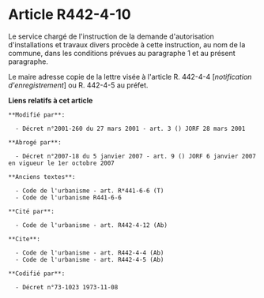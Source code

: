 # Article R442-4-10

Le service chargé de l'instruction de la demande d'autorisation d'installations et travaux divers procède à cette
instruction, au nom de la commune, dans les conditions prévues au paragraphe 1 et au présent paragraphe.

Le maire adresse copie de la lettre visée à l'article R. 442-4-4 [*notification d'enregistrement*] ou R. 442-4-5 au préfet.

**Liens relatifs à cet article**

	**Modifié par**:

	  - Décret n°2001-260 du 27 mars 2001 - art. 3 () JORF 28 mars 2001

	**Abrogé par**:

	  - Décret n°2007-18 du 5 janvier 2007 - art. 9 () JORF 6 janvier 2007 en vigueur le 1er octobre 2007

	**Anciens textes**:

	  - Code de l'urbanisme - art. R*441-6-6 (T)
	  - Code de l'urbanisme R441-6-6

	**Cité par**:

	  - Code de l'urbanisme - art. R442-4-12 (Ab)

	**Cite**:

	  - Code de l'urbanisme - art. R442-4-4 (Ab)
	  - Code de l'urbanisme - art. R442-4-5 (Ab)

	**Codifié par**:

	  - Décret n°73-1023 1973-11-08

